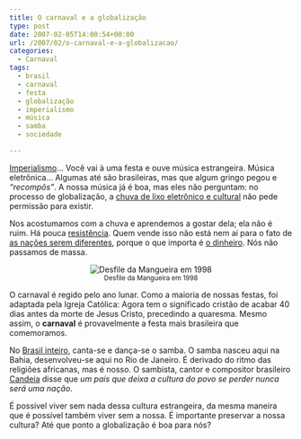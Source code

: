 ```yaml
---
title: O carnaval e a globalização
type: post
date: 2007-02-05T14:00:54+00:00
url: /2007/02/o-carnaval-e-a-globalizacao/
categories:
  - Carnaval
tags:
  - brasil
  - carnaval
  - festa
  - globalização
  - imperialismo
  - música
  - samba
  - sociedade

---
```

[Imperialismo][1]… Você vai à uma festa e ouve música estrangeira. Música eletrônica… Algumas até são brasileiras, mas que algum gringo pegou e _“recompôs”_. A nossa música já é boa, mas eles não perguntam: no processo de globalização, a [chuva de lixo eletrônico e cultural][2] não pede permissão para existir.

Nos acostumamos com a chuva e aprendemos a gostar dela; ela não é ruim. Há pouca [resistência][3]. Quem vende isso não está nem aí para o fato de [as nações serem diferentes][4], porque o que importa é [o dinheiro][5]. Nós não passamos de massa.

<p style="text-align:center;">
  <img src='https://i0.wp.com/tiagomadeira.com/wp-content/uploads/2007/02/mangueira-1998.jpg?w=604' alt='Desfile da Mangueira em 1998' data-recalc-dims="1" /><br /><small>Desfile da Mangueira em 1998</small>
</p>

O carnaval é regido pelo ano lunar. Como a maioria de nossas festas, foi adaptada pela Igreja Católica: Agora tem o significado cristão de acabar 40 dias antes da morte de Jesus Cristo, precedindo a quaresma. Mesmo assim, o **carnaval** é provavelmente a festa mais brasileira que comemoramos.

No [Brasil inteiro][6], canta-se e dança-se o samba. O samba nasceu aqui na Bahia, desenvolveu-se aqui no Rio de Janeiro. É derivado do ritmo das religiões africanas, mas é nosso. O sambista, cantor e compositor brasileiro [Candeia][7] disse que _um país que deixa a cultura do povo se perder nunca será uma nação_.

É possível viver sem nada dessa cultura estrangeira, da mesma maneira que é possível também viver sem a nossa. É importante preservar a nossa cultura? Até que ponto a globalização é boa para nós?

 [1]: http://tiagomadeira.com/2006/12/progresso-irracional/
 [2]: http://tiagomadeira.com/2006/12/fronteiras-mercados-enfim-globalizacao/
 [3]: http://malvicioso.com/2006/12/barbien-burca/
 [4]: http://malvicioso.com/2006/12/24/diferenca-cultural/
 [5]: http://malvicioso.com/2006/12/a-necessidade-de-ter-dinheiro/
 [6]: http://pt.wikipedia.org/wiki/Carnaval_no_Brasil
 [7]: http://pt.wikipedia.org/wiki/Candeia

